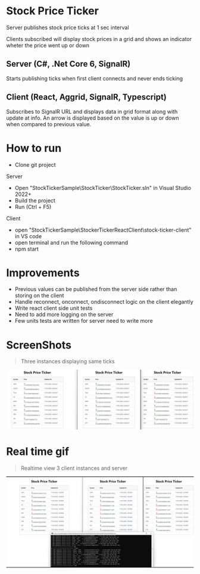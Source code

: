 
# Stock Price Ticker

Server publishes stock price ticks at 1 sec interval

Clients subscribed will display stock prices in a grid and shows an 
indicator wheter the price went up or down  

## Server (C#, .Net Core 6, SignalR)

Starts publishing ticks when first client connects and never ends ticking

## Client (React, Aggrid, SignalR, Typescript)

Subscribes to SignalR URL and displays data in grid format along with update at info.
An arrow is displayed based on the value is up or down when compared to previous value.

# How to run

- Clone git project

Server

- Open "StockTickerSample\StockTicker\StockTicker.sln" in Visual Studio 2022+
- Build the project
- Run (Ctrl + F5)

Client
- open "StockTickerSample\StockerTickerReactClient\stock-ticker-client" in VS code
- open terminal and run the following command 
- npm start

# Improvements 

- Previous values can be published from the server side rather than storing on the client
- Handle reconnect, onconnect, ondisconnect logic on the client elegantly
- Write react client side unit tests
- Need to add more logging on the server
- Few units tests are written for server need to write more

# ScreenShots 
> Three instances displaying same ticks 

![](PriceTicker3Instances.jpg)

# Real time gif

> Realtime view 3 client instances and server 

![](StockPriceTicker.gif)


 

